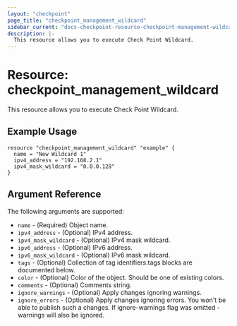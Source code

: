 ```yaml
---
layout: "checkpoint"
page_title: "checkpoint_management_wildcard"
sidebar_current: "docs-checkpoint-resource-checkpoint-management-wildcard"
description: |-
  This resource allows you to execute Check Point Wildcard.
---
```


# Resource: checkpoint_management_wildcard

This resource allows you to execute Check Point Wildcard.

## Example Usage


```hcl
resource "checkpoint_management_wildcard" "example" {
  name = "New Wildcard 1"
  ipv4_address = "192.168.2.1"
  ipv4_mask_wildcard = "0.0.0.128"
}
```

## Argument Reference

The following arguments are supported:

* `name` - (Required) Object name. 
* `ipv4_address` - (Optional) IPv4 address. 
* `ipv4_mask_wildcard` - (Optional) IPv4 mask wildcard. 
* `ipv6_address` - (Optional) IPv6 address. 
* `ipv6_mask_wildcard` - (Optional) IPv6 mask wildcard. 
* `tags` - (Optional) Collection of tag identifiers.tags blocks are documented below.
* `color` - (Optional) Color of the object. Should be one of existing colors. 
* `comments` - (Optional) Comments string. 
* `ignore_warnings` - (Optional) Apply changes ignoring warnings. 
* `ignore_errors` - (Optional) Apply changes ignoring errors. You won't be able to publish such a changes. If ignore-warnings flag was omitted - warnings will also be ignored. 
